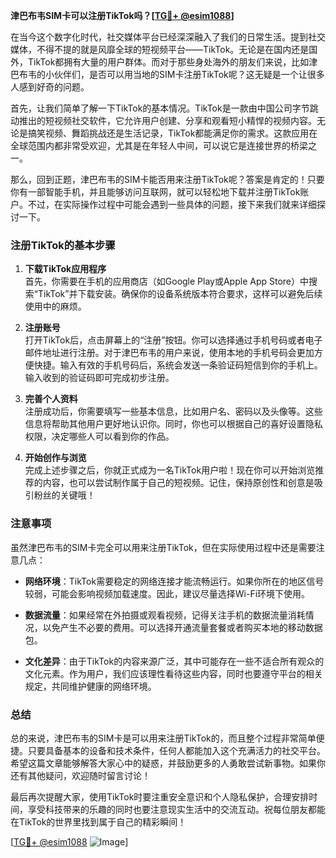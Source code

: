 **津巴布韦SIM卡可以注册TikTok吗？[[TG💪+ @esim1088](https://t.me/s/esim1088)]**

在当今这个数字化时代，社交媒体平台已经深深融入了我们的日常生活。提到社交媒体，不得不提的就是风靡全球的短视频平台——TikTok。无论是在国内还是国外，TikTok都拥有大量的用户群体。而对于那些身处海外的朋友们来说，比如津巴布韦的小伙伴们，是否可以用当地的SIM卡注册TikTok呢？这无疑是一个让很多人感到好奇的问题。

首先，让我们简单了解一下TikTok的基本情况。TikTok是一款由中国公司字节跳动推出的短视频社交软件，它允许用户创建、分享和观看短小精悍的视频内容。无论是搞笑视频、舞蹈挑战还是生活记录，TikTok都能满足你的需求。这款应用在全球范围内都非常受欢迎，尤其是在年轻人中间，可以说它是连接世界的桥梁之一。

那么，回到正题，津巴布韦的SIM卡能否用来注册TikTok呢？答案是肯定的！只要你有一部智能手机，并且能够访问互联网，就可以轻松地下载并注册TikTok账户。不过，在实际操作过程中可能会遇到一些具体的问题，接下来我们就来详细探讨一下。

### 注册TikTok的基本步骤

1. **下载TikTok应用程序**  
   首先，你需要在手机的应用商店（如Google Play或Apple App Store）中搜索“TikTok”并下载安装。确保你的设备系统版本符合要求，这样可以避免后续使用中的麻烦。

2. **注册账号**  
   打开TikTok后，点击屏幕上的“注册”按钮。你可以选择通过手机号码或者电子邮件地址进行注册。对于津巴布韦的用户来说，使用本地的手机号码会更加方便快捷。输入有效的手机号码后，系统会发送一条验证码短信到你的手机上。输入收到的验证码即可完成初步注册。

3. **完善个人资料**  
   注册成功后，你需要填写一些基本信息，比如用户名、密码以及头像等。这些信息将帮助其他用户更好地认识你。同时，你也可以根据自己的喜好设置隐私权限，决定哪些人可以看到你的作品。

4. **开始创作与浏览**  
   完成上述步骤之后，你就正式成为一名TikTok用户啦！现在你可以开始浏览推荐的内容，也可以尝试制作属于自己的短视频。记住，保持原创性和创意是吸引粉丝的关键哦！

### 注意事项

虽然津巴布韦的SIM卡完全可以用来注册TikTok，但在实际使用过程中还是需要注意几点：

- **网络环境**：TikTok需要稳定的网络连接才能流畅运行。如果你所在的地区信号较弱，可能会影响视频加载速度。因此，建议尽量选择Wi-Fi环境下使用。
  
- **数据流量**：如果经常在外拍摄或观看视频，记得关注手机的数据流量消耗情况，以免产生不必要的费用。可以选择开通流量套餐或者购买本地的移动数据包。

- **文化差异**：由于TikTok的内容来源广泛，其中可能存在一些不适合所有观众的文化元素。作为用户，我们应该理性看待这些内容，同时也要遵守平台的相关规定，共同维护健康的网络环境。

### 总结

总的来说，津巴布韦的SIM卡是可以用来注册TikTok的，而且整个过程非常简单便捷。只要具备基本的设备和技术条件，任何人都能加入这个充满活力的社交平台。希望这篇文章能够解答大家心中的疑惑，并鼓励更多的人勇敢尝试新事物。如果你还有其他疑问，欢迎随时留言讨论！

最后再次提醒大家，使用TikTok时要注重安全意识和个人隐私保护，合理安排时间，享受科技带来的乐趣的同时也要注意现实生活中的交流互动。祝每位朋友都能在TikTok的世界里找到属于自己的精彩瞬间！

[[TG💪+ @esim1088](https://t.me/s/esim1088) ![Image](https://i.postimg.cc/4NQfJmqS/Snipaste-2025-05-13-00-14-12.png)]